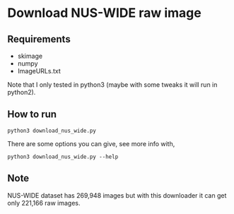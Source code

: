 # Download NUS-WIDE raw image

## Requirements

- skimage
- numpy
- ImageURLs.txt

Note that I only tested in python3 (maybe with some tweaks it will run in python2).

## How to run

```
python3 download_nus_wide.py
```

There are some options you can give, see more info with,

```
python3 download_nus_wide.py --help
```

## Note

NUS-WIDE dataset has 269,948 images but with this downloader it can get only 221,166 raw images.
